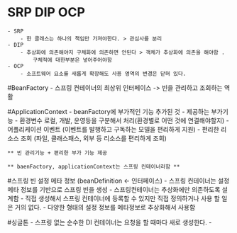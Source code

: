 # SRP DIP OCP
    - SRP 
        - 한 클래스는 하나의 책임만 가져야한다. > 관심사를 분리
    - DIP 
        - 추상화에 의존해야지 구체화에 의존하면 안된다 > 객체가 추상화에 의존을 해야함 . 
            구체적에 대한부분은 넣어주어야함
    - OCP
        - 소프트웨어 요소를 새롭게 확장해도 사용 영역의 변경은 닫혀 있다.

#BeanFactory
    - 스프링 컨테이너의 최상위 인터페이스 -> 빈을 관리하고 조회하는 역활

#ApplicationContext
    - beanFactory에 부가적인 기능 추가된 것 
    - 제공하는 부가기능
      - 환경변수 로컬, 개발, 운영등을 구분해서 처리(환경별로 어떤 것에 연결해야할지)
      - 어플리케이션 이벤트 (이벤트를 발행하고 구독하는 모델을 편리하게 지원)
      - 편리한 리소스 조회 (파일, 클래스패스, 외부 등 리소스를 편리하게 조회)

    ** 빈 관리기능 + 편리한 부가 기능 제공
    
    ** baenFactory, applicationContext는 스프링 컨테이너라함 **

#스프링 빈 설정 메타 정보 (beanDefinition <- 인터페이스)
    - 스프링 컨테이너는 설정 메타 정보를 기반으로 스프링 빈을 생성
    - 스프링컨테이너는 추상화에만 의존하도록 설계함 
    - 직접 생성해서 스프링 컨테이너에 등록할 수 있지만 직접 정의하거나 사용 할 일은 거의 없다.
    - 다양한 형태의 설정 정보를 메타정보로 추상화해서 사용함

#싱글톤
    - 스프링 없는 순수한 DI 컨테이너는 요청을 할 때마다 새로 생성한다.
    - 